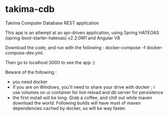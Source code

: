 # takima-cdb
Takima Computer Database REST application

This app is an attempt at an api-driven application, using Spring HATEOAS (spring-boot-starter-hateoas) v2.2.0M1 and Angular V8

Download the code, and run with the following : docker-compose -f docker-compose-dev.yml.

Then go to localhost:3000 to see the app :)

Beware of the following : 

 - you need docker
 - if you are on Windows, you'll need to share your drive with docker ; i use volumes on ui container for hot-reload and db server for persistence
 - the first install will be long. Grab a coffee, and chill out while maven download the world. Following builds will have most of maven dependencies cached by docker, so will be way faster.
